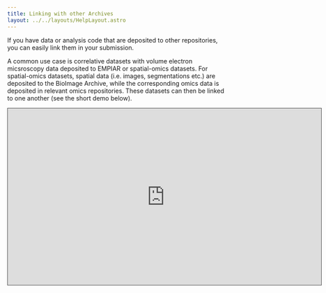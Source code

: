 ```yaml
---
title: Linking with other Archives
layout: ../../layouts/HelpLayout.astro
---
```


If you have data or analysis code that are deposited to other repositories, you can easily link them in your submission.

A common use case is correlative datasets with volume electron micsroscopy data deposited to EMPIAR or spatial-omics datasets. For spatial-omics datasets, spatial data (i.e. images, segmentations etc.) are deposited to the BioImage Archive, while the corresponding omics data is deposited in relevant omics repositories. These datasets can then be linked to one another (see the short demo below).

<iframe src="https://embl-ebi.cloud.panopto.eu/Panopto/Pages/Embed.aspx?id=66c5305c-9c81-4654-8bfc-b11d00c8760c&autoplay=false&offerviewer=true&showtitle=true&showbrand=true&captions=false&interactivity=all" height="405" width="720" style="border: 1px solid #464646;" allowfullscreen allow="autoplay" aria-label="Panopto Embedded Video Player"></iframe>